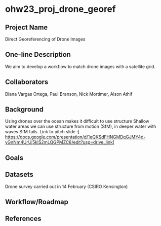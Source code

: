 # ohw23_proj_drone_georef

## Project Name
Direct Georeferencing of Drone Images

## One-line Description
We aim to develop a workflow to match drone images with a satellite grid.

## Collaborators
Diana Vargas Ortega,
 Paul Branson,
 Nick Mortimer,
 Alson Athif

## Background
Using drones over the ocean makes it difficult to use structure Shallow water areas we can use structure from motion (SfM), in deeper water with waves SfM fails.
Link to pitch slide :[ https://docs.google.com/presentation/d/1eQKSdFHNGMDqGJMY4d-yGnNm4UrUj5kIS2mLQGPMZC8/edit?usp=drive_link]


## Goals

## Datasets
Drone survey carried out in 14 February (CSIRO Kensington)

## Workflow/Roadmap

## References
